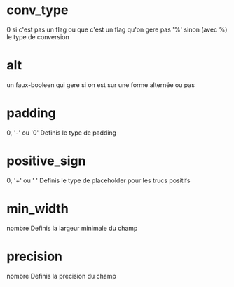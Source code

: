 # conv_type
0 si c'est pas un flag ou que c'est un flag qu'on gere pas
'%' sinon (avec %) le type de conversion
# alt
un faux-booleen qui gere si on est sur une forme alternée ou pas
# padding
0, '-' ou '0'
Definis le type de padding
# positive_sign
0, '+' ou ' '
Definis le type de placeholder pour les trucs positifs
# min_width
nombre
Definis la largeur minimale du champ
# precision
nombre
Definis la precision du champ